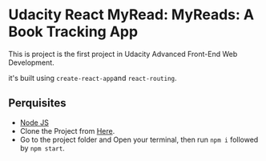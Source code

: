 # Udacity React MyRead: MyReads: A Book Tracking App

This is project is the first project in Udacity Advanced Front-End Web Development.

it's built using `create-react-app`and `react-routing`.

## Perquisites

- [Node JS](https://nodejs.org/en/download/)
- Clone the Project from [Here](https://github.com/DinaKhorshed/myreads-books-library.git).
- Go to the project folder and Open your terminal, then run ```npm i``` followed by ```npm start```.

